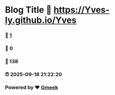 # Blog Title :link: https://Yves-ly.github.io/Yves 
### :page_facing_up: [1](https://Yves-ly.github.io/Yves/tag.html) 
### :speech_balloon: 0 
### :hibiscus: 138 
### :alarm_clock: 2025-09-18 21:22:20 
### Powered by :heart: [Gmeek](https://github.com/Meekdai/Gmeek)
